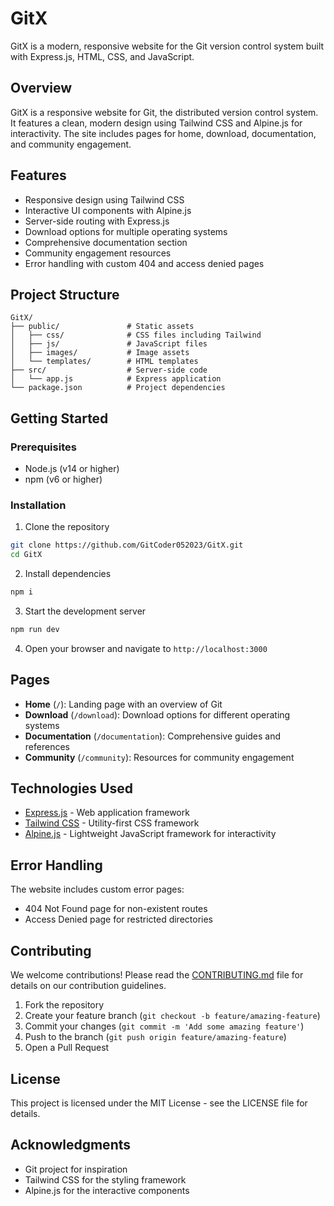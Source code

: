 # GitX

GitX is a modern, responsive website for the Git version control system built with Express.js, HTML, CSS, and JavaScript.

## Overview

GitX is a responsive website for Git, the distributed version control system. It features a clean, modern design using Tailwind CSS and Alpine.js for interactivity. The site includes pages for home, download, documentation, and community engagement.

## Features

- Responsive design using Tailwind CSS
- Interactive UI components with Alpine.js
- Server-side routing with Express.js
- Download options for multiple operating systems
- Comprehensive documentation section
- Community engagement resources
- Error handling with custom 404 and access denied pages

## Project Structure

```
GitX/
├── public/               # Static assets
│   ├── css/              # CSS files including Tailwind
│   ├── js/               # JavaScript files
│   ├── images/           # Image assets
│   └── templates/        # HTML templates
├── src/                  # Server-side code
│   └── app.js            # Express application
└── package.json          # Project dependencies
```

## Getting Started

### Prerequisites

- Node.js (v14 or higher)
- npm (v6 or higher)

### Installation

1. Clone the repository
```bash
git clone https://github.com/GitCoder052023/GitX.git
cd GitX
```

2. Install dependencies
```bash
npm i
```

3. Start the development server
```bash
npm run dev
```

4. Open your browser and navigate to `http://localhost:3000`

## Pages

- **Home** (`/`): Landing page with an overview of Git
- **Download** (`/download`): Download options for different operating systems
- **Documentation** (`/documentation`): Comprehensive guides and references
- **Community** (`/community`): Resources for community engagement

## Technologies Used

- [Express.js](https://expressjs.com/) - Web application framework
- [Tailwind CSS](https://tailwindcss.com/) - Utility-first CSS framework
- [Alpine.js](https://alpinejs.dev/) - Lightweight JavaScript framework for interactivity

## Error Handling

The website includes custom error pages:
- 404 Not Found page for non-existent routes
- Access Denied page for restricted directories

## Contributing

We welcome contributions! Please read the [CONTRIBUTING.md](https://github.com/GitCoder052023/GitX/blob/main/CONTRIBUTING.md) file for details on our contribution guidelines.

1. Fork the repository
2. Create your feature branch (`git checkout -b feature/amazing-feature`)
3. Commit your changes (`git commit -m 'Add some amazing feature'`)
4. Push to the branch (`git push origin feature/amazing-feature`)
5. Open a Pull Request

## License

This project is licensed under the MIT License - see the LICENSE file for details.

## Acknowledgments

- Git project for inspiration
- Tailwind CSS for the styling framework
- Alpine.js for the interactive components
```